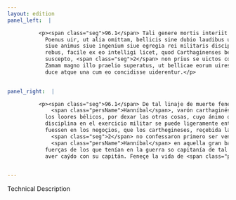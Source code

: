 ```yaml
---
layout: edition
panel_left:  |

          <p><span class="seg">96.1</span> Tali genere mortis interiit Hannibal
            Poenus uir, ut alia omittam, bellicis sine dubio laudibus uehementer excellens, cuius
            siue animus siue ingenium siue egregia rei militaris disciplina quanti momenti fuerit in
            rebus, facile ex eo intelligi licet, quod Carthaginenses bello tanta contentione
            suscepto, <span class="seg">2</span> non prius se uictos confessi sunt, quam cum fuit Hannibal apud
            Zamam magno illo praelio superatus, ut bellicae eorum uires stetisse simul cum Hannibale
            duce atque una cum eo concidisse uiderentur.</p>
        

panel_right:  |

          <p><span class="seg">96.1</span> De tal linaje de muerte feneçió
              <span class="persName">Hanníbal</span>, varón carthaginés, sin dubda muy mucho excellente en
            los loores bélicos, por dexar las otras cosas, cuyo ánimo o ingenio o la singular
            disciplina en el exercicio militar se puede ligeramente entender de quánto momento
            fuessen en los negoçios, que los carthegineses, reçebida la guerra con tanta contención,
              <span class="seg">2</span> no confessaron primero ser vençidos, fasta que fue vençido
              <span class="persName">Hanníbal</span> en aquella gran batalla çerca de Zama, como si todas las
            fuerças de los que tenían en la guerra so capitanía de tal varón juntamente pareçiessen
            aver caýdo con su capitán. Feneçe la vida de <span class="persName">Hanníbal</span></p>
        

---
```


Technical Description 